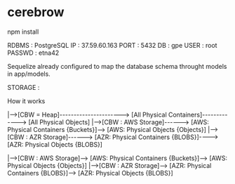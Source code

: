 # cerebrow

npm install

RDBMS	: PostgreSQL
IP	: 37.59.60.163
PORT	: 5432
DB	: gpe
USER	: root
PASSWD	: etna42

Sequelize already configured to map the database schema throught models in app/models.

STORAGE :

How it works

|-->[CBW = Heap]---------------------->	[All Physical Containers]-------------> [All Physical Objects]
	 |-->[CBW : AWS Storage]------>	[AWS: Physical Containers {Buckets}]-->	[AWS: Physical Objects {Objects}]
	 |-->[CBW : AZR Storage]------>	[AZR: Physical Containers {BLOBS}]---->	[AZR: Physical Objects {BLOBS}]

|-->[CBW : AWS Storage]-->	[AWS: Physical Containers {Buckets}]-->	[AWS: Physical Objects {Objects}]
|-->[CBW : AZR Storage]-->	[AZR: Physical Containers {BLOBS}]-->	[AZR: Physical Objects {BLOBS}]
